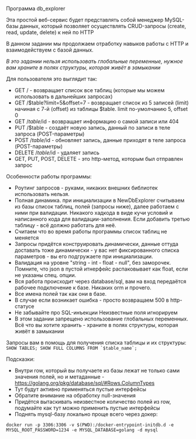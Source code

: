 Программа db_explorer

Эта простой веб-сервис будет представлять собой менеджер MySQL-базы данных, который позволяет осуществлять CRUD-запросы (create, read, update, delete) к ней по HTTP

В данном задании мы продолжаем отработку навыков работы с HTTP и взаимодействуем с базой данных.

*В это задании нельзя использовать глобальные переменные, нужное вам храните в полях структуры, которая живёт в замыкании*

Для пользователя это выглядит так:
* GET / - возвращает список все таблиц (которые мы можем использовать в дальнейших запросах)
* GET /$table?limit=5&offset=7 - возвращает список из 5 записей (limit) начиная с 7-й (offset) из таблицы $table. limit по-умолчанию 5, offset 0
* GET /$table/$id - возвращает информацию о самой записи или 404
* PUT /$table - создаёт новую запись, данный по записи в теле запроса (POST-параметры)
* POST /$table/$id - обновляет запись, данные приходят в теле запроса (POST-параметры)
* DELETE /$table/$id - удаляет запись
* GET, PUT, POST, DELETE - это http-метод, которым был отправлен запрос

Особенности работы программы:
* Роутинг запросов - руками, никаких внешних библиотек использовать нельзя.
* Полная динамика. при инициализации в NewDbExplorer считываем из базы список таблиц, полей (запросы ниже), далее работаем с ними при валидации. Никакого хадкода в виде кучи условий и написанного кода для валидации-заполнения. Если добавить третью таблицу - всё должно работать для неё.
* Считаем что во время работы программы список таблиц не меняется
* Запросы придётся конструировать динамически, данные оттуда доставать тоже динамически - у вас нет фиксированного списка параметров - вы его подгружаете при инициализации.
* Валидация на уровне "string - int - float - null", без заморочек. Помните, что json в пустой итнерфейс распаковывает как float, если не указаны спец. опции.
* Вся работа происходит через database/sql, вам на вход передаётся рабочее подключение к базе. Никаких orm и прочего.
* Все имена полей так как они в базе.
* В случае если возникает ошибка - просто возвращаем 500 в http-статусе
* Не забывайте про SQL-инъекции
Неизвестные поля игнорируем
* В этом задании запрещено использование глобальных переменных. Всё что вы хотите хранить - храните в полях структуры, которая живёт в замыкании

Запросы вам в помощь для получения списка таблицы и их структуры:
``
SHOW TABLES;
SHOW FULL COLUMNS FROM `$table_name`;
``

Подсказки:
* Внутри row, который вы получаете из базы лежат не только сами значения полей, но и метаданные - https://golang.org/pkg/database/sql/#Rows.ColumnTypes
* Тут будут активно применяться пустые интерфейсы
* Обратите внимание на обработку null-значения
* Придётся вытаскивать неизвестное количество полей из row, подумайте как тут можно применить пустые интерфейсы
* Поднять mysql-базу локально проще всего через докер:
```
docker run -p 3306:3306 -v $(PWD):/docker-entrypoint-initdb.d -e MYSQL_ROOT_PASSWORD=1234 -e MYSQL_DATABASE=golang -d mysql
```
